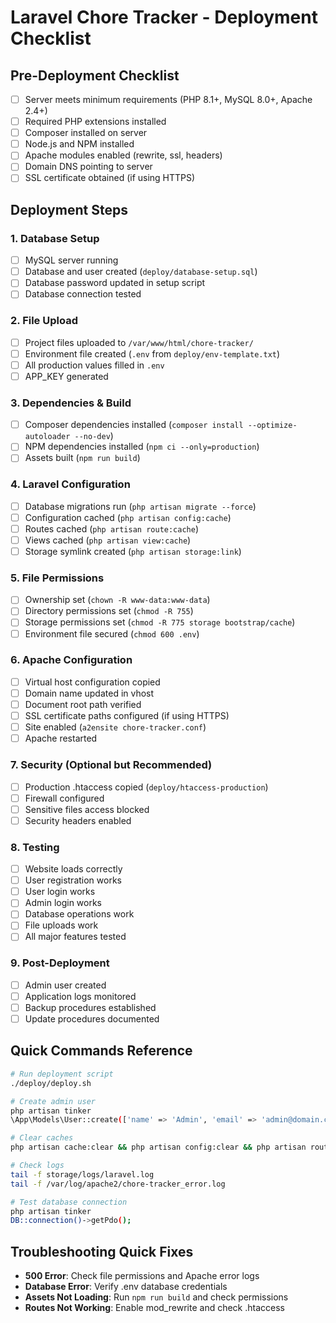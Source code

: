 # Laravel Chore Tracker - Deployment Checklist

## Pre-Deployment Checklist

- [ ] Server meets minimum requirements (PHP 8.1+, MySQL 8.0+, Apache 2.4+)
- [ ] Required PHP extensions installed
- [ ] Composer installed on server
- [ ] Node.js and NPM installed
- [ ] Apache modules enabled (rewrite, ssl, headers)
- [ ] Domain DNS pointing to server
- [ ] SSL certificate obtained (if using HTTPS)

## Deployment Steps

### 1. Database Setup
- [ ] MySQL server running
- [ ] Database and user created (`deploy/database-setup.sql`)
- [ ] Database password updated in setup script
- [ ] Database connection tested

### 2. File Upload
- [ ] Project files uploaded to `/var/www/html/chore-tracker/`
- [ ] Environment file created (`.env` from `deploy/env-template.txt`)
- [ ] All production values filled in `.env`
- [ ] APP_KEY generated

### 3. Dependencies & Build
- [ ] Composer dependencies installed (`composer install --optimize-autoloader --no-dev`)
- [ ] NPM dependencies installed (`npm ci --only=production`)
- [ ] Assets built (`npm run build`)

### 4. Laravel Configuration
- [ ] Database migrations run (`php artisan migrate --force`)
- [ ] Configuration cached (`php artisan config:cache`)
- [ ] Routes cached (`php artisan route:cache`)
- [ ] Views cached (`php artisan view:cache`)
- [ ] Storage symlink created (`php artisan storage:link`)

### 5. File Permissions
- [ ] Ownership set (`chown -R www-data:www-data`)
- [ ] Directory permissions set (`chmod -R 755`)
- [ ] Storage permissions set (`chmod -R 775 storage bootstrap/cache`)
- [ ] Environment file secured (`chmod 600 .env`)

### 6. Apache Configuration
- [ ] Virtual host configuration copied
- [ ] Domain name updated in vhost
- [ ] Document root path verified
- [ ] SSL certificate paths configured (if using HTTPS)
- [ ] Site enabled (`a2ensite chore-tracker.conf`)
- [ ] Apache restarted

### 7. Security (Optional but Recommended)
- [ ] Production .htaccess copied (`deploy/htaccess-production`)
- [ ] Firewall configured
- [ ] Sensitive files access blocked
- [ ] Security headers enabled

### 8. Testing
- [ ] Website loads correctly
- [ ] User registration works
- [ ] User login works
- [ ] Admin login works
- [ ] Database operations work
- [ ] File uploads work
- [ ] All major features tested

### 9. Post-Deployment
- [ ] Admin user created
- [ ] Application logs monitored
- [ ] Backup procedures established
- [ ] Update procedures documented

## Quick Commands Reference

```bash
# Run deployment script
./deploy/deploy.sh

# Create admin user
php artisan tinker
\App\Models\User::create(['name' => 'Admin', 'email' => 'admin@domain.com', 'password' => bcrypt('password'), 'role' => 'admin', 'email_verified_at' => now()]);

# Clear caches
php artisan cache:clear && php artisan config:clear && php artisan route:clear && php artisan view:clear

# Check logs
tail -f storage/logs/laravel.log
tail -f /var/log/apache2/chore-tracker_error.log

# Test database connection
php artisan tinker
DB::connection()->getPdo();
```

## Troubleshooting Quick Fixes

- **500 Error**: Check file permissions and Apache error logs
- **Database Error**: Verify .env database credentials
- **Assets Not Loading**: Run `npm run build` and check permissions
- **Routes Not Working**: Enable mod_rewrite and check .htaccess 